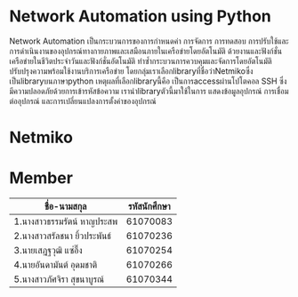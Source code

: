 # Network Automation using Python
Network Automation เป็นกระบวนการของการกำหนดค่า การจัดการ การทดสอบ การปรับใช้และการดำเนินงานของอุปกรณ์ทางกายภาพและเสมือนภายในเครือข่ายโดยอัตโนมัติ ด้วยงานและฟังก์ชั่นเครือข่ายในชีวิตประจำวันและฟังก์ชั่นอัตโนมัติ ทำซ้ำกระบวนการควบคุมและจัดการโดยอัตโนมัติ ปรับปรุงความพร้อมใช้งานบริการเครือข่าย
โดยกลุ่มเราเลือกlibraryที่ชื่อว่าNetmikoซึ่งเป็นlibraryบนภาษาpython เหตุผลที่เลือกlibraryนี้คือ เป็นการaccessผ่านโปโตคอล SSH ซึ่งมีความปลอดภัยด้วยการเข้ารหัสข้อความ
เรานำlibraryตัวนี้มาใช้ในการ แสดงข้อมูลอุปกรณ์ การเชื่อมต่ออุปกรณ์ และการเปลี่ยนแปลงการตั้งค่าของอุปกรณ์
# Netmiko
# Member
|ชื่อ-นามสกุล|รหัสนักศึกษา|
|----------|-----------|
|1.นางสาวธรรมรัตน์ หาญประสพ|61070083|
|2.นางสาวสรัลชนา ยิ้วประพันธ์|61070236|
|3.นายเสฎฐวุฒิ แซ่อึ๊ง|61070254|
|4.นายอันดามันต์ อุดมชาติ|61070266|
|5.นางสาวภัศจิรา สุขนาบูรณ์|61070344|
